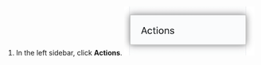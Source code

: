 1. In the left sidebar, click **Actions**.
    ![Actions setting](/assets/images/help/settings/settings-sidebar-actions.png)
